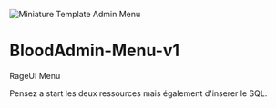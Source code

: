 ![Miniature Template Admin Menu](https://user-images.githubusercontent.com/48238287/121531862-1882c980-c9ff-11eb-92d5-90c78f8379e7.png)
# BloodAdmin-Menu-v1
RageUI Menu

Pensez a start les deux ressources mais également d'inserer le SQL.
